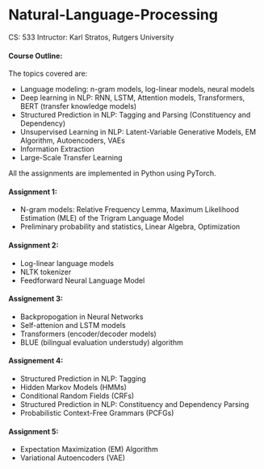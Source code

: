 # Natural-Language-Processing

CS: 533 Intructor: Karl Stratos, Rutgers University

#### Course Outline:
The topics covered are: 
* Language modeling: n-gram models, log-linear models, neural models
* Deep learning in NLP: RNN, LSTM, Attention models, Transformers, BERT (transfer knowledge models)
* Structured Prediction in NLP: Tagging and Parsing (Constituency and Dependency)
* Unsupervised Learning in NLP: Latent-Variable Generative Models, EM Algorithm, Autoencoders, VAEs
* Information Extraction
* Large-Scale Transfer Learning 

All the assignments are implemented in Python using PyTorch. 

#### Assignment 1: 
* N-gram models: Relative Frequency Lemma, Maximum Likelihood Estimation (MLE) of the Trigram Language Model
* Preliminary probability and statistics, Linear Algebra, Optimization

#### Assignment 2:
* Log-linear language models
* NLTK tokenizer
* Feedforward Neural Language Model

#### Assignement 3: 
* Backpropogation in Neural Networks
* Self-attenion and LSTM models
* Transformers (encoder/decoder models)
* BLUE (bilingual evaluation understudy) algorithm

#### Assignement 4:
* Structured Prediction in NLP: Tagging
* Hidden Markov Models (HMMs)
* Conditional Random Fields (CRFs)
* Structured Prediction in NLP: Constituency and Dependency Parsing
* Probabilistic Context-Free Grammars (PCFGs)

#### Assignment 5:
* Expectation Maximization (EM) Algorithm
* Variational Autoencoders (VAE)
